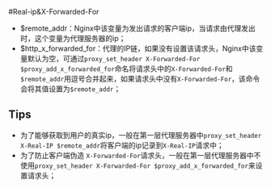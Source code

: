 #Real-ip&X-Forwarded-For
* $remote_addr：Nginx中该变量为发出请求的客户端ip，当请求由代理发出时，这个变量为代理服务器的ip；
* $http_x_forwarded_for：代理的IP链，如果没有设置该请求头，Nginx中该变量默认为空，可通过`proxy_set_header X-Forwarded-For $proxy_add_x_forwarded_for`命名将请求头中的`X-Forwarded-For`和`$remote_addr`用逗号合并起来，如果请求头中没有`X-Forwarded-For`，该命令会将其值设置为`$remote_addr`；


## Tips
* 为了能够获取到用户的真实ip，一般在第一层代理服务器中`proxy_set_header X-Real-IP $remote_addr`将客户端的ip记录到`X-Real-IP`请求中；
* 为了防止客户端伪造 `X-Forwarded-For`请求头，一般在第一层代理服务器中不使用`proxy_set_header X-Forwarded-For $proxy_add_x_forwarded_for`来设置请求头；